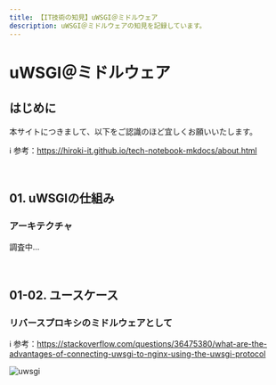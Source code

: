 ```yaml
---
title: 【IT技術の知見】uWSGI＠ミドルウェア
description: uWSGI＠ミドルウェアの知見を記録しています。
---
```


# uWSGI＠ミドルウェア

## はじめに

本サイトにつきまして、以下をご認識のほど宜しくお願いいたします。

ℹ️ 参考：https://hiroki-it.github.io/tech-notebook-mkdocs/about.html

<br>

## 01. uWSGIの仕組み

### アーキテクチャ

調査中...

<br>

## 01-02. ユースケース

### リバースプロキシのミドルウェアとして

ℹ️ 参考：https://stackoverflow.com/questions/36475380/what-are-the-advantages-of-connecting-uwsgi-to-nginx-using-the-uwsgi-protocol

![uwsgi](https://raw.githubusercontent.com/hiroki-it/tech-notebook/master/images/uwsgi.png)

<br>

